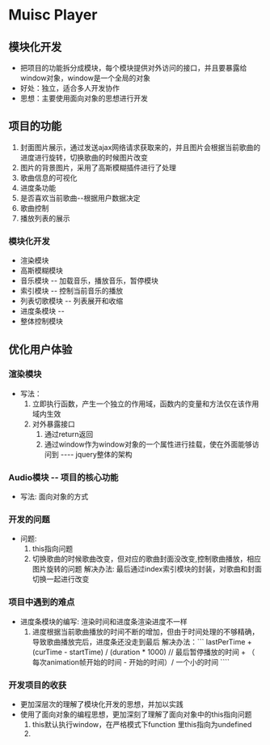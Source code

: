 # Muisc Player
## 模块化开发
- 把项目的功能拆分成模块，每个模块提供对外访问的接口，并且要暴露给window对象，window是一个全局的对象
- 好处：独立，适合多人开发协作
- 思想：主要使用面向对象的思想进行开发

## 项目的功能
1. 封面图片展示，通过发送ajax网络请求获取来的，并且图片会根据当前歌曲的进度进行旋转，切换歌曲的时候图片改变
2. 图片的背景图片，采用了高斯模糊插件进行了处理
3. 歌曲信息的可视化
4. 进度条功能
5. 是否喜欢当前歌曲--根据用户数据决定
6. 歌曲控制
7. 播放列表的展示 

### 模块化开发
- 渲染模块
- 高斯模糊模块
- 音乐模块  -- 加载音乐，播放音乐，暂停模块
- 索引模块 -- 控制当前音乐的播放
- 列表切歌模块 -- 列表展开和收缩
- 进度条模块 -- 
- 整体控制模块


## 优化用户体验


### 渲染模块
- 写法：
     1. 立即执行函数，产生一个独立的作用域，函数内的变量和方法仅在该作用域内生效
     2. 对外暴露接口  
        1. 通过return返回
        2. 通过window作为window对象的一个属性进行挂载，使在外面能够访问到   ---- jquery整体的架构


### Audio模块 -- 项目的核心功能
- 写法: 面向对象的方式

### 开发的问题
- 问题: 
    1. this指向问题
    2. 切换歌曲的时候歌曲改变，但对应的歌曲封面没改变,控制歌曲播放，相应图片旋转的问题
        解决办法: 最后通过index索引模块的封装，对歌曲和封面切换一起进行改变

### 项目中遇到的难点
- 进度条模块的编写: 渲染时间和进度条渲染进度不一样
    1. 进度根据当前歌曲播放的时间不断的增加，但由于时间处理的不够精确，导致歌曲播放完后，进度条还没走到最后
        解决办法：```
                lastPerTime + (curTime  - startTime) / (duration * 1000)
                // 最后暂停播放的时间 + （ 每次animation帧开始的时间 - 开始的时间）/ 一个小的时间
                ````

### 开发项目的收获
- 更加深层次的理解了模块化开发的思想，并加以实践 
- 使用了面向对象的编程思想，更加深刻了理解了面向对象中的this指向问题
    1. this默认执行window，在严格模式下function 里this指向为undefined
    2. 









